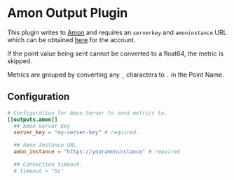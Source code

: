 # Amon Output Plugin

This plugin writes to [Amon](https://www.amon.cx) and requires an `serverkey`
and `amoninstance` URL which can be obtained
[here](https://www.amon.cx/docs/monitoring/) for the account.

If the point value being sent cannot be converted to a float64, the metric is
skipped.

Metrics are grouped by converting any `_` characters to `.` in the Point Name.

## Configuration

```toml @sample.conf
# Configuration for Amon Server to send metrics to.
[[outputs.amon]]
  ## Amon Server Key
  server_key = "my-server-key" # required.

  ## Amon Instance URL
  amon_instance = "https://youramoninstance" # required

  ## Connection timeout.
  # timeout = "5s"
```
